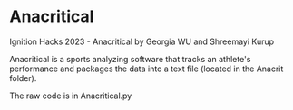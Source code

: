# Anacritical
Ignition Hacks 2023 - Anacritical by Georgia WU and Shreemayi Kurup

Anacritical is a sports analyzing software that tracks an athlete's performance and packages the data into a text file (located in the Anacrit folder).

The raw code is in Anacritical.py

